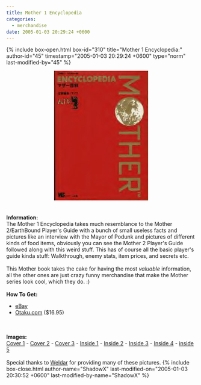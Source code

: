 ```yaml
---
title: Mother 1 Encyclopedia
categories:
  - merchandise
date: 2005-01-03 20:29:24 +0600
---
```

{% include box-open.html box-id="310" title="Mother 1 Encyclopedia:" author-id="45" timestamp="2005-01-03 20:29:24 +0600" type="norm" last-modified-by="45" %}
	<center>
	<img src="/merchandise/images/m1e_title.jpg" border="0" alt="Mother 1 Encyclopedia" />
	</center>
	<br /><br />
	<b>Information:</b>
	<br />
	The Mother 1 Encyclopedia takes much resemblance to the 
	Mother 2/EarthBound Player's Guide with a bunch of small useless facts 
	and pictures like an interview with the Mayor of Podunk and pictures
	of different kinds of food items, obviously you can see the 
	Mother 2 Player's Guide followed along with this weird stuff. This has
	of course all the basic player's guide kinda stuff: Walkthrough, enemy stats, item
	prices, and secrets etc.
	<br /><br />
	This Mother book takes the cake for having the most <i>valuable</i>
	information, all the other ones are just crazy funny merchandise that
	make the Mother series look cool, which they do. :)
	<br /><br />
	<b>How To Get:</b>
	<br />
	<ul>
	<li><a href="http://www.ebay.com">eBay</a></li>
	<li><a href="http://www.otaku.com/cgi-bin/itemview.asp?itemid=63057r">Otaku.com</a> ($16.95)</li>
	</ul>
	<br /><br />
	<b>Images:</b>
	<br />
	<a href="/merchandise/images/m1e_cover1.jpg">Cover 1</a> - <a href="/merchandise/images/m1e_cover2.jpg">Cover 2</a> - <a href="/merchandise/images/m1e_cover3.jpg">Cover 3</a> - 
	<a href="/merchandise/images/m1e_inside1.jpg">Inside 1</a> - <a href="/merchandise/images/m1e_inside2.jpg">Inside 2</a> - <a href="/merchandise/images/m1e_inside3.jpg">Inside 3</a> - 
	<a href="/merchandise/images/m1e_inside4.jpg">Inside 4</a> - <a href="/merchandise/images/m1e_inside5.jpg">inside 5</a>
	<br /><br />
	Special thanks to <a href="mailto:weldar@cox.net">Weldar</a> for providing 
	many of these pictures.
{% include box-close.html author-name="ShadowX" last-modified-on="2005-01-03 20:30:52 +0600" last-modified-by-name="ShadowX" %}
